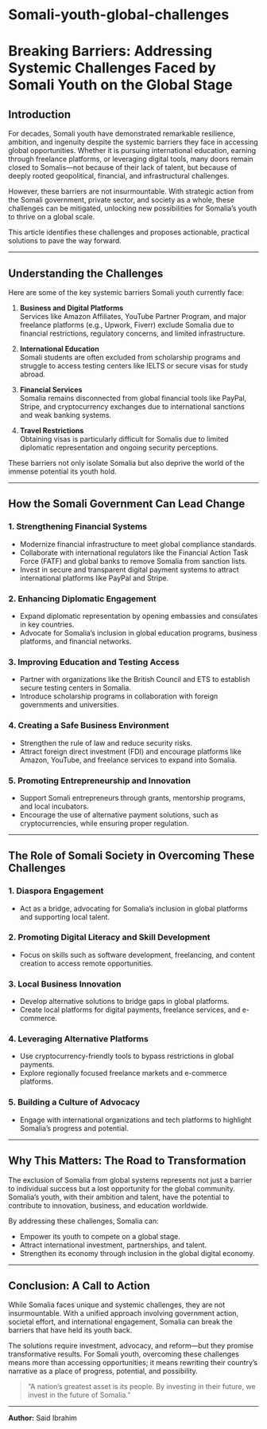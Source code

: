 # Somali-youth-global-challenges

# Breaking Barriers: Addressing Systemic Challenges Faced by Somali Youth on the Global Stage

## Introduction

For decades, Somali youth have demonstrated remarkable resilience, ambition, and ingenuity despite the systemic barriers they face in accessing global opportunities. Whether it is pursuing international education, earning through freelance platforms, or leveraging digital tools, many doors remain closed to Somalis—not because of their lack of talent, but because of deeply rooted geopolitical, financial, and infrastructural challenges.

However, these barriers are not insurmountable. With strategic action from the Somali government, private sector, and society as a whole, these challenges can be mitigated, unlocking new possibilities for Somalia’s youth to thrive on a global scale.

This article identifies these challenges and proposes actionable, practical solutions to pave the way forward.

---

## Understanding the Challenges

Here are some of the key systemic barriers Somali youth currently face:

1. **Business and Digital Platforms**  
   Services like Amazon Affiliates, YouTube Partner Program, and major freelance platforms (e.g., Upwork, Fiverr) exclude Somalia due to financial restrictions, regulatory concerns, and limited infrastructure.

2. **International Education**  
   Somali students are often excluded from scholarship programs and struggle to access testing centers like IELTS or secure visas for study abroad.

3. **Financial Services**  
   Somalia remains disconnected from global financial tools like PayPal, Stripe, and cryptocurrency exchanges due to international sanctions and weak banking systems.

4. **Travel Restrictions**  
   Obtaining visas is particularly difficult for Somalis due to limited diplomatic representation and ongoing security perceptions.

These barriers not only isolate Somalia but also deprive the world of the immense potential its youth hold.

---

## How the Somali Government Can Lead Change

### 1. Strengthening Financial Systems
- Modernize financial infrastructure to meet global compliance standards.  
- Collaborate with international regulators like the Financial Action Task Force (FATF) and global banks to remove Somalia from sanction lists.  
- Invest in secure and transparent digital payment systems to attract international platforms like PayPal and Stripe.

### 2. Enhancing Diplomatic Engagement
- Expand diplomatic representation by opening embassies and consulates in key countries.  
- Advocate for Somalia’s inclusion in global education programs, business platforms, and financial networks.

### 3. Improving Education and Testing Access
- Partner with organizations like the British Council and ETS to establish secure testing centers in Somalia.  
- Introduce scholarship programs in collaboration with foreign governments and universities.

### 4. Creating a Safe Business Environment
- Strengthen the rule of law and reduce security risks.  
- Attract foreign direct investment (FDI) and encourage platforms like Amazon, YouTube, and freelance services to expand into Somalia.

### 5. Promoting Entrepreneurship and Innovation
- Support Somali entrepreneurs through grants, mentorship programs, and local incubators.  
- Encourage the use of alternative payment solutions, such as cryptocurrencies, while ensuring proper regulation.

---

## The Role of Somali Society in Overcoming These Challenges

### 1. Diaspora Engagement
- Act as a bridge, advocating for Somalia’s inclusion in global platforms and supporting local talent.

### 2. Promoting Digital Literacy and Skill Development
- Focus on skills such as software development, freelancing, and content creation to access remote opportunities.

### 3. Local Business Innovation
- Develop alternative solutions to bridge gaps in global platforms.  
- Create local platforms for digital payments, freelance services, and e-commerce.

### 4. Leveraging Alternative Platforms
- Use cryptocurrency-friendly tools to bypass restrictions in global payments.  
- Explore regionally focused freelance markets and e-commerce platforms.

### 5. Building a Culture of Advocacy
- Engage with international organizations and tech platforms to highlight Somalia’s progress and potential.

---

## Why This Matters: The Road to Transformation

The exclusion of Somalia from global systems represents not just a barrier to individual success but a lost opportunity for the global community. Somalia’s youth, with their ambition and talent, have the potential to contribute to innovation, business, and education worldwide.

By addressing these challenges, Somalia can:
- Empower its youth to compete on a global stage.  
- Attract international investment, partnerships, and talent.  
- Strengthen its economy through inclusion in the global digital economy.

---

## Conclusion: A Call to Action

While Somalia faces unique and systemic challenges, they are not insurmountable. With a unified approach involving government action, societal effort, and international engagement, Somalia can break the barriers that have held its youth back.

The solutions require investment, advocacy, and reform—but they promise transformative results. For Somali youth, overcoming these challenges means more than accessing opportunities; it means rewriting their country’s narrative as a place of progress, potential, and possibility.

> “A nation’s greatest asset is its people. By investing in their future, we invest in the future of Somalia.”

---

**Author:** Said Ibrahim
